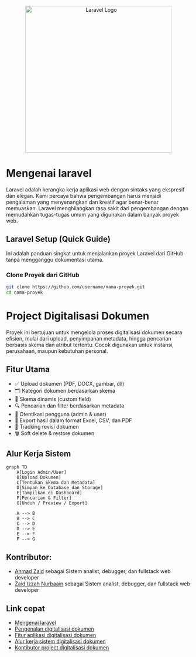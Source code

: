 <p align="center"><a href="https://laravel.com" target="_blank"><img src="https://raw.githubusercontent.com/laravel/art/master/logo-lockup/5%20SVG/2%20CMYK/1%20Full%20Color/laravel-logolockup-cmyk-red.svg" width="400" alt="Laravel Logo"></a></p>

# Mengenai laravel

Laravel adalah kerangka kerja aplikasi web dengan sintaks yang ekspresif dan elegan. Kami percaya bahwa pengembangan harus menjadi pengalaman yang menyenangkan dan kreatif agar benar-benar memuaskan. Laravel menghilangkan rasa sakit dari pengembangan dengan memudahkan tugas-tugas umum yang digunakan dalam banyak proyek web.

## Laravel Setup (Quick Guide)

Ini adalah panduan singkat untuk menjalankan proyek Laravel dari GitHub tanpa mengganggu dokumentasi utama.

### Clone Proyek dari GitHub

```bash
git clone https://github.com/username/nama-proyek.git
cd nama-proyek
```

# Project Digitalisasi Dokumen

Proyek ini bertujuan untuk mengelola proses digitalisasi dokumen secara efisien, mulai dari upload, penyimpanan metadata, hingga pencarian berbasis skema dan atribut tertentu. Cocok digunakan untuk instansi, perusahaan, maupun kebutuhan personal.

## Fitur Utama

- ✅ Upload dokumen (PDF, DOCX, gambar, dll)
- 🗂️ Kategori dokumen berdasarkan skema
- 🧩 Skema dinamis (custom field)
- 🔍 Pencarian dan filter berdasarkan metadata
- 🔐 Otentikasi pengguna (admin & user)
- 🧾 Export hasil dalam format Excel, CSV, dan PDF
- 🔄 Tracking revisi dokumen
- 🗑️ Soft delete & restore dokumen

## Alur Kerja Sistem

```mermaid
graph TD
    A[Login Admin/User]
    B[Upload Dokumen]
    C[Tentukan Skema dan Metadata]
    D[Simpan ke Database dan Storage]
    E[Tampilkan di Dashboard]
    F[Pencarian & Filter]
    G[Unduh / Preview / Export]

    A --> B
    B --> C
    C --> D
    D --> E
    E --> F
    F --> G
```

## Kontributor:
- [Ahmad Zaid](https://github.com/Ahmad0126/) sebagai Sistem analist, debugger, dan fullstack web developer
- [Zaid Izzah Nurbaain](https://github.com/Zaidizzah/) sebagai Sistem analist, debugger, dan fullstack web developer

## Link cepat
- [Mengenai laravel](#mengenai-laravel)
- [Pengenalan digitalisasi dokumen](#project-digitalisasi-dokumen)
- [Fitur aplikasi digitalisasi dokumen](#fitur-utama)
- [Alur kerja sistem digitalisasi dokumen](#alur-kerja-sistem)
- [Kontibutor project digitalisasi dokumen](#kontributor)

